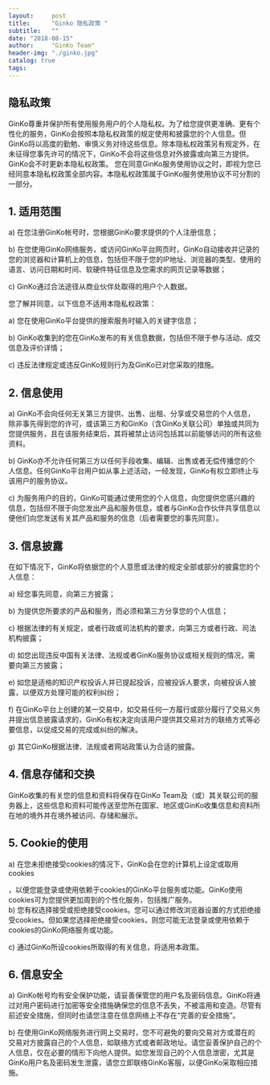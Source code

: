 ```yaml
---
layout:     post
title:      "Ginko 隐私政策 "
subtitle:   ""
date: "2018-08-15"
author:     "GinKo Team"
header-img: "./ginko.jpg"
catalog: true
tags:
---
```

## 隐私政策 

GinKo尊重并保护所有使用服务用户的个人隐私权。为了给您提供更准确、更有个性化的服务，GinKo会按照本隐私权政策的规定使用和披露您的个人信息。但GinKo将以高度的勤勉、审慎义务对待这些信息。除本隐私权政策另有规定外，在未征得您事先许可的情况下，GinKo不会将这些信息对外披露或向第三方提供。GinKo会不时更新本隐私权政策。 您在同意GinKo服务使用协议之时，即视为您已经同意本隐私权政策全部内容。本隐私权政策属于GinKo服务使用协议不可分割的一部分。 

## 1. 适用范围 

a) 在您注册GinKo帐号时，您根据GinKo要求提供的个人注册信息； 

b) 在您使用GinKo网络服务，或访问GinKo平台网页时，GinKo自动接收并记录的您的浏览器和计算机上的信息，包括但不限于您的IP地址、浏览器的类型、使用的语言、访问日期和时间、软硬件特征信息及您需求的网页记录等数据； 

c) GinKo通过合法途径从商业伙伴处取得的用户个人数据。 

您了解并同意，以下信息不适用本隐私权政策： 

a) 您在使用GinKo平台提供的搜索服务时输入的关键字信息； 

b) GinKo收集到的您在GinKo发布的有关信息数据，包括但不限于参与活动、成交信息及评价详情； 

c) 违反法律规定或违反GinKo规则行为及GinKo已对您采取的措施。 

## 2. 信息使用 

a) GinKo不会向任何无关第三方提供、出售、出租、分享或交易您的个人信息，除非事先得到您的许可，或该第三方和GinKo（含GinKo关联公司）单独或共同为您提供服务，且在该服务结束后，其将被禁止访问包括其以前能够访问的所有这些资料。 

b) GinKo亦不允许任何第三方以任何手段收集、编辑、出售或者无偿传播您的个人信息。任何GinKo平台用户如从事上述活动，一经发现，GinKo有权立即终止与该用户的服务协议。 

c) 为服务用户的目的，GinKo可能通过使用您的个人信息，向您提供您感兴趣的信息，包括但不限于向您发出产品和服务信息，或者与GinKo合作伙伴共享信息以便他们向您发送有关其产品和服务的信息（后者需要您的事先同意）。 

## 3. 信息披露 

在如下情况下，GinKo将依据您的个人意愿或法律的规定全部或部分的披露您的个人信息： 

a) 经您事先同意，向第三方披露； 

b) 为提供您所要求的产品和服务，而必须和第三方分享您的个人信息； 

c) 根据法律的有关规定，或者行政或司法机构的要求，向第三方或者行政、司法机构披露；

d) 如您出现违反中国有关法律、法规或者GinKo服务协议或相关规则的情况，需要向第三方披露；  

e) 如您是适格的知识产权投诉人并已提起投诉，应被投诉人要求，向被投诉人披露，以便双方处理可能的权利纠纷；

f) 在GinKo平台上创建的某一交易中，如交易任何一方履行或部分履行了交易义务并提出信息披露请求的，GinKo有权决定向该用户提供其交易对方的联络方式等必要信息，以促成交易的完成或纠纷的解决。  

g) 其它GinKo根据法律、法规或者网站政策认为合适的披露。  

## 4. 信息存储和交换  

GinKo收集的有关您的信息和资料将保存在GinKo Team及（或）其关联公司的服务器上，这些信息和资料可能传送至您所在国家、地区或GinKo收集信息和资料所在地的境外并在境外被访问、存储和展示。 

## 5. Cookie的使用 

a) 在您未拒绝接受cookies的情况下，GinKo会在您的计算机上设定或取用cookies

，以便您能登录或使用依赖于cookies的GinKo平台服务或功能。GinKo使用cookies可为您提供更加周到的个性化服务，包括推广服务。  
b) 您有权选择接受或拒绝接受cookies。您可以通过修改浏览器设置的方式拒绝接受cookies。但如果您选择拒绝接受cookies，则您可能无法登录或使用依赖于cookies的GinKo网络服务或功能。 

c) 通过GinKo所设cookies所取得的有关信息，将适用本政策。  

## 6. 信息安全  

a) GinKo帐号均有安全保护功能，请妥善保管您的用户名及密码信息。GinKo将通过对用户密码进行加密等安全措施确保您的信息不丢失，不被滥用和变造。尽管有前述安全措施，但同时也请您注意在信息网络上不存在“完善的安全措施”。  

b) 在使用GinKo网络服务进行网上交易时，您不可避免的要向交易对方或潜在的交易对方披露自己的个人信息，如联络方式或者邮政地址。请您妥善保护自己的个人信息，仅在必要的情形下向他人提供。如您发现自己的个人信息泄密，尤其是GinKo用户名及密码发生泄露，请您立即联络GinKo客服，以便GinKo采取相应措施。

